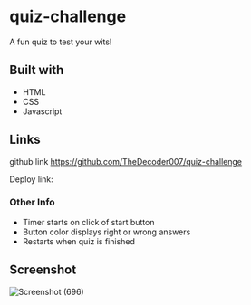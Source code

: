 # quiz-challenge

A fun quiz to test your wits!

## Built with
* HTML
* CSS
* Javascript

## Links
github link https://github.com/TheDecoder007/quiz-challenge

Deploy link: 

### Other Info
* Timer starts on click of start button
* Button color displays right or wrong answers
* Restarts when quiz is finished

## Screenshot
![Screenshot (696)](https://user-images.githubusercontent.com/101135574/164992725-adda5f31-5e7a-497a-87eb-890c5820112c.png)

